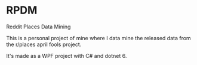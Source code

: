 # RPDM
Reddit Places Data Mining

This is a personal project of mine where I data mine the released data from the r/places april fools project.

It's made as a WPF project with C# and dotnet 6.
